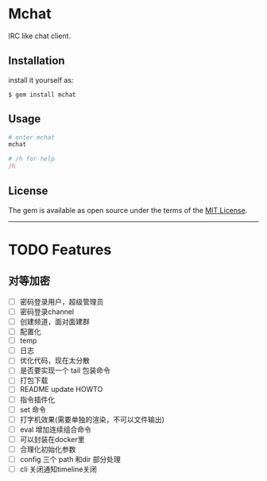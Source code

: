 # Mchat

IRC like chat client.

## Installation


install it yourself as:

    $ gem install mchat

## Usage

```ruby
# enter mchat
mchat

# /h for help
/h
```

## License

The gem is available as open source under the terms of the [MIT License](https://opensource.org/licenses/MIT).



----

# TODO Features

## 对等加密

* [ ] 密码登录用户，超级管理员
* [ ] 密码登录channel
* [ ] 创建频道，面对面建群
* [ ] 配置化
* [ ] temp
* [ ] 日志
* [ ] 优化代码，现在太分散
* [ ] 是否要实现一个 tail 包装命令
* [ ] 打包下载
* [ ] README update HOWTO
* [ ] 指令插件化
* [ ] set 命令
* [ ] 打字机效果(需要单独的渲染，不可以文件输出)
* [ ] eval 增加连续组合命令
* [ ] 可以封装在docker里
* [ ] 合理化初始化参数
* [ ] config 三个 path 和dir 部分处理
* [ ] cli 关闭通知timeline关闭
